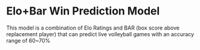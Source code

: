 # Elo+Bar Win Prediction Model
This model is a combination of Elo Ratings and BAR (box score above replacement player) that can predict live volleyball games with an accuracy range of 60~70%


